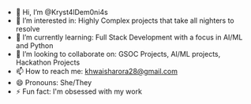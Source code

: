 - 👋 Hi, I’m @Kryst4lDem0ni4s
- 👀 I’m interested in: Highly Complex projects that take all nighters to resolve
- 🌱 I’m currently learning: Full Stack Development with a focus in AI/ML and Python
- 💞️ I’m looking to collaborate on: GSOC Projects, AI/ML projects, Hackathon Projects
- 📫 How to reach me: khwaisharora28@gmail.com
- 😄 Pronouns: She/They
- ⚡ Fun fact: I'm obsessed with my work

<!---
Kryst4lDem0ni4s/Kryst4lDem0ni4s is a ✨ special ✨ repository because its `README.md` (this file) appears on your GitHub profile.
You can click the Preview link to take a look at your changes.
--->
